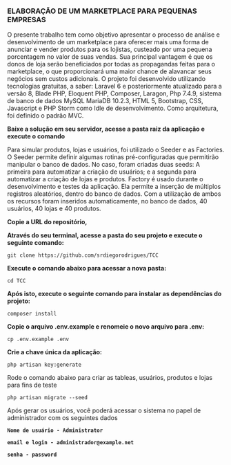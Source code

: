### ELABORAÇÃO DE UM MARKETPLACE PARA PEQUENAS EMPRESAS

O presente trabalho tem como objetivo apresentar o processo de análise e desenvolvimento de um marketplace para oferecer mais uma forma de anunciar e vender produtos para os lojistas, custeado por uma pequena porcentagem no valor de suas vendas. Sua principal vantagem é que os donos de loja serão beneficiados por todas as propagandas feitas para o marketplace, o que proporcionará uma maior chance de alavancar seus negócios sem custos adicionais. 
O projeto foi  desenvolvido utilizando tecnologias gratuitas, a saber: Laravel 6 e posteriormente atualizado para a versão 8, Blade PHP, Eloquent PHP, Composer, Laragon, Php 7.4.9, sistema de banco de dados MySQL MariaDB 10.2.3, HTML 5, Bootstrap, CSS, Javascript e  PHP Storm como Idle de desenvolvimento. Como arquitetura, foi definido o padrão MVC.


**Baixe a solução em seu servidor, acesse a pasta raiz da aplicação e execute o comando**

Para simular produtos, lojas e usuários, foi utilizado o Seeder e as Factories. 
O Seeder permite definir algumas rotinas pré-configuradas que permitirão manipular o banco de dados. No caso, foram criadas duas seeds: A primeira para automatizar a criação de usuários; e a segunda para automatizar a criação de lojas e produtos.
Factory é usado durante o desenvolvimento e testes da aplicação. Ela permite a inserção de múltiplos registros aleatórios, dentro do banco de dados.
Com a utilização de ambos os recursos foram inseridos automaticamente, no banco de dados, 40 usuários, 40 lojas e 40 produtos.


**Copie a URL do repositório,** 

**Através do seu terminal, acesse a pasta do seu projeto e execute o seguinte comando:**

`git clone https://github.com/srdiegorodrigues/TCC`

**Execute o comando abaixo para acessar a nova pasta:**

 `cd TCC`

**Após isto, execute o seguinte comando para instalar as dependências do projeto:**

 `composer install`

**Copie o arquivo .env.example e renomeie o novo arquivo para .env:**

`cp .env.example .env`

**Crie a chave única da aplicação:**

`php artisan key:generate`

Rode o comando abaixo para criar as tableas, usuários, produtos e lojas para fins de teste

`php artisan migrate --seed`

Após gerar os usuários, você poderá acessar o sistema no papel de administrador com os seguintes dados

**`Nome de usuário - Administrator`**

**`email e login - administrador@example.net`**

**`senha - password`**

